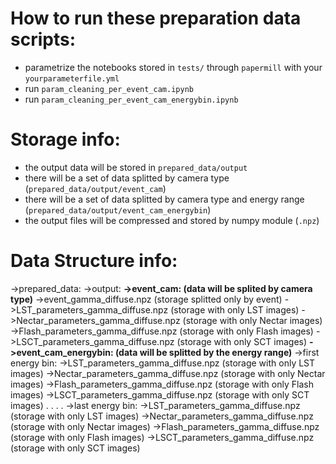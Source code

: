 # How to run these preparation data scripts:

- parametrize the notebooks stored in `tests/` through `papermill` with your `yourparameterfile.yml`
- run `param_cleaning_per_event_cam.ipynb`
- run `param_cleaning_per_event_cam_energybin.ipynb`

# Storage info:

- the output data will be stored in `prepared_data/output`
- there will be a set of data splitted by camera type (`prepared_data/output/event_cam`)
- there will be a set of data splitted by camera type and energy range (`prepared_data/output/event_cam_energybin`)
- the  output files will be compressed and stored by numpy module (`.npz`)

# Data Structure info:

->prepared_data: 
    ->output:
      **->event_cam: (data will be splited by camera type)**
            ->event_gamma_diffuse.npz (storage splitted only by event)
            ->LST_parameters_gamma_diffuse.npz (storage with only LST images)
            ->Nectar_parameters_gamma_diffuse.npz (storage with only Nectar images)
            ->Flash_parameters_gamma_diffuse.npz (storage with only Flash images)
            ->LSCT_parameters_gamma_diffuse.npz (storage with only SCT images)
      **->event_cam_energybin: (data will be splitted by the energy range)**
            ->first energy bin:
                ->LST_parameters_gamma_diffuse.npz (storage with only LST images)
                ->Nectar_parameters_gamma_diffuse.npz (storage with only Nectar images)
                ->Flash_parameters_gamma_diffuse.npz (storage with only Flash images)
                ->LSCT_parameters_gamma_diffuse.npz (storage with only SCT images)
            .
            .
            .
            .
            ->last energy bin:
                ->LST_parameters_gamma_diffuse.npz (storage with only LST images)
                ->Nectar_parameters_gamma_diffuse.npz (storage with only Nectar images)
                ->Flash_parameters_gamma_diffuse.npz (storage with only Flash images)
                ->LSCT_parameters_gamma_diffuse.npz (storage with only SCT images)
        